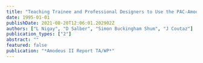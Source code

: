 ```yaml
---
title: "Teaching Trainee and Professional Designers to Use the PAC-Amodeus Software Architecture Modelling Technique"
date: 1995-01-01
publishDate: 2021-08-20T12:06:01.202902Z
authors: ["L Nigay", "D Salber", "Simon Buckingham Shum", "J Coutaz"]
publication_types: ["2"]
abstract: ""
featured: false
publication: "*Amodeus II Report TA/WP*"
---
```


